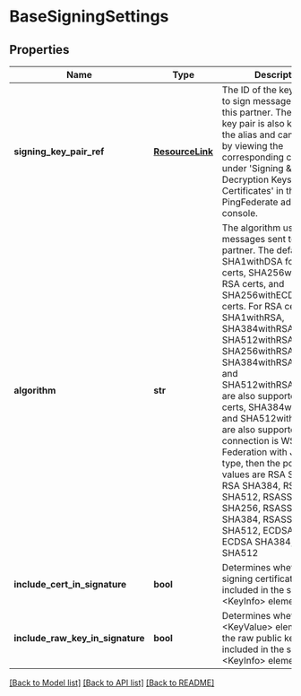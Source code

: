 # BaseSigningSettings

## Properties
Name | Type | Description | Notes
------------ | ------------- | ------------- | -------------
**signing_key_pair_ref** | [**ResourceLink**](ResourceLink.md) | The ID of the key pair used to sign messages sent to this partner. The ID of the key pair is also known as the alias and can be found by viewing the corresponding certificate under &#39;Signing &amp; Decryption Keys &amp; Certificates&#39; in the PingFederate admin console. | 
**algorithm** | **str** | The algorithm used to sign messages sent to this partner. The default is SHA1withDSA for DSA certs, SHA256withRSA for RSA certs, and SHA256withECDSA for EC certs. For RSA certs, SHA1withRSA, SHA384withRSA, SHA512withRSA, SHA256withRSAandMGF1, SHA384withRSAandMGF1 and SHA512withRSAandMGF1 are also supported. For EC certs, SHA384withECDSA and SHA512withECDSA are also supported. If the connection is WS-Federation with JWT token type, then the possible values are RSA SHA256, RSA SHA384, RSA SHA512, RSASSA-PSS SHA256, RSASSA-PSS SHA384, RSASSA-PSS SHA512, ECDSA SHA256, ECDSA SHA384, ECDSA SHA512 | [optional] 
**include_cert_in_signature** | **bool** | Determines whether the signing certificate is included in the signature &lt;KeyInfo&gt; element. | [optional] 
**include_raw_key_in_signature** | **bool** | Determines whether the &lt;KeyValue&gt; element with the raw public key is included in the signature &lt;KeyInfo&gt; element. | [optional] 

[[Back to Model list]](../README.md#documentation-for-models) [[Back to API list]](../README.md#documentation-for-api-endpoints) [[Back to README]](../README.md)


